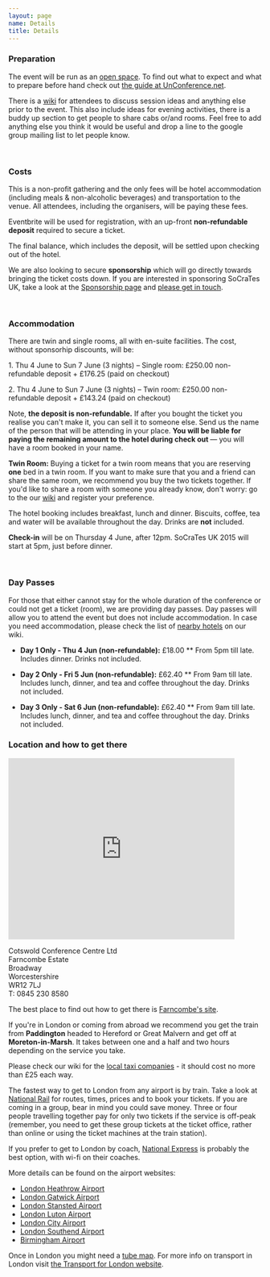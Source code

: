 ```yaml
---
layout: page
name: Details
title: Details
---
```


### Preparation

The event will be run as an [open space][Open-space technology]. To find out what to expect and what to prepare before hand check out [the guide at UnConference.net][How to prepare to attend an unconference].

There is a <a href="https://github.com/lscc/socrates-uk/wiki">wiki</a> for attendees to discuss session ideas and anything else prior to the event. This also include ideas for evening activities, there is a buddy up section to get people to share cabs or/and rooms. Feel free to add anything else you think it would be useful and drop a line to the google group mailing list to let people know.

[Open-space technology]: http://en.wikipedia.org/wiki/Open-space_technology
[How to prepare to attend an unconference]: http://www.unconference.net/unconferencing-how-to-prepare-to-attend-an-unconference/

<br>

### Costs

This is a non-profit gathering and the only fees will be hotel accommodation (including meals & non-alcoholic beverages) and transportation to the venue. All attendees, including the organisers, will be paying these fees.

Eventbrite will be used for registration, with an up-front **non-refundable deposit** required to secure a ticket.

The final balance, which includes the deposit, will be settled upon checking out of the hotel.

We are also looking to secure **sponsorship** which will go directly towards bringing the ticket costs down. If you are interested in sponsoring SoCraTes UK, take a look at the [Sponsorship page][Sponsorship] and [please get in touch][hello@codurance.com].

[Sponsorship]: sponsorship.html
[hello@codurance.com]: mailto:hello@codurance.com

<br>

### Accommodation

There are twin and single rooms, all with en-suite facilities. The cost, without sponsorhip discounts, will be:
<p>1. Thu 4 June to Sun 7 June (3 nights) – Single room: £250.00 non-refundable deposit + £176.25 (paid on checkout)</p>
<p>2. Thu 4 June to Sun 7 June (3 nights) – Twin room: £250.00 non-refundable deposit + £143.24 (paid on checkout)</p>

<div class="well accomodation-warning">
	<p><span class="glyphicon glyphicon-exclamation-sign" aria-hidden="true"></span> Note, <strong>the deposit is non-refundable.</strong> If after you bought the ticket you realise you can't make it, you can sell it to someone else. Send us the name of the person that will be attending in your place. <strong>You will be liable for paying the remaining amount to the hotel during check out </strong>— you will have a room booked in your name.</p>
</div>

**Twin Room:** Buying a ticket for a twin room means that you are reserving **one** bed in a twin room. If you want to make sure that you and a friend can share the same room, we recommend you buy the two tickets together. If you'd like to share a room with someone you already know, don't worry: go to the our <a href='https://github.com/lscc/socrates-uk/wiki'>wiki</a> and register your preference.

The hotel booking includes breakfast, lunch and dinner. Biscuits, coffee, tea and water will be available throughout the day. Drinks are **not** included.

**Check-in** will be on Thursday 4 June, after 12pm. SoCraTes UK 2015 will start at 5pm, just before dinner.

<br>

### Day Passes

For those that either cannot stay for the whole duration of the conference or could not get a ticket (room), we are providing day passes. Day passes will allow you to attend the event but does not include accommodation. In case you need accommodation, please check the list of [nearby hotels][] on our wiki.

* **Day 1 Only - Thu 4 Jun (non-refundable):** £18.00 
** From 5pm till late. Includes dinner. Drinks not included. 

* **Day 2 Only - Fri 5 Jun (non-refundable):** £62.40
** From 9am till late. Includes lunch, dinner, and tea and coffee throughout the day. Drinks not included.

* **Day 3 Only - Sat 6 Jun (non-refundable):** £62.40
** From 9am till late. Includes lunch, dinner, and tea and coffee throughout the day. Drinks not included.

### Location and how to get there

<iframe class="pull-left thumbnail location-map" src="https://www.google.com/maps/embed?pb=!1m14!1m8!1m3!1d19633.267610263378!2d-1.8345520000000002!3d52.040427!3m2!1i1024!2i768!4f13.1!3m3!1m2!1s0x0%3A0x49fd332befcbcef9!2sFarncombe+Conference+Centre!5e0!3m2!1sen!2sus!4v1422369380828" width="450" height="360" frameborder="0" style="border:0"></iframe>

Cotswold Conference Centre Ltd<br>
Farncombe Estate<br>
Broadway<br>
Worcestershire<br> 
WR12 7LJ<br>
T: 0845 230 8580

The best place to find out how to get there is [Farncombe's site][Farncombe Estate].

[Farncombe Estate]: http://cotswoldconferencecentre.com/location/how-to-get-here/farncombe-estate/

If you're in London or coming from abroad we recommend you get the train from **Paddington** headed to Hereford or Great Malvern and get off at **Moreton-in-Marsh**. It takes between one and a half and two hours depending on the service you take.

Please check our wiki for the [local taxi companies][] - it should cost no more than £25 each way.

The fastest way to get to London from any airport is by train. Take a look at [National Rail][] for routes, times, prices and to book your tickets. If you are coming in a group, bear in mind you could save money. Three or four people travelling together pay for only two tickets if the service is off-peak (remember, you need to get these group tickets at the ticket office, rather than online or using the ticket machines at the train station).

If you prefer to get to London by coach, [National Express][National Express from airports] is probably the best option, with wi-fi on their coaches.

More details can be found on the airport websites:

- [London Heathrow Airport][]
- [London Gatwick Airport][]
- [London Stansted Airport][]
- [London Luton Airport][]
- [London City Airport][]
- [London Southend Airport][]
- [Birmingham Airport][]

Once in London you might need a [tube map][Tube Map]. For more info on transport in London visit [the Transport for London website][Transport for London].

[National Rail]: http://www.nationalrail.co.uk/
[National Express from airports]: http://www.nationalexpress.com/wherewego/airports/index.aspx
[Tube Map]: http://www.tfl.gov.uk/assets/downloads/standard-tube-map.pdf
[Transport for London]: http://www.tfl.gov.uk/

[London Heathrow Airport]: http://www.heathrowairport.com/transport-and-directions/getting-into-london
[London Gatwick Airport]: http://www.gatwickairport.com/transport/to-london/
[London Stansted Airport]: http://www.stanstedairport.com/transport-and-directions/stansted-to-central-london
[London Luton Airport]: http://www.london-luton.co.uk/en/airport/
[London City Airport]: http://www.londoncityairport.com/visitingtheairport/page/publictransport
[London Southend Airport]: http://www.southendairport.com/getting-here/
[Birmingham Airport]: http://www.birminghamairport.co.uk/transport-and-directions.aspx

[local taxi companies]: https://github.com/lscc/socrates-uk/wiki/Local-taxi-companies
[nearby hotels]: https://github.com/lscc/socrates-uk/wiki/Nearby-hotels